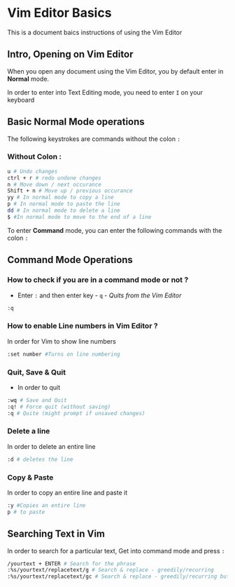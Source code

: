 # Vim Editor Basics

This is a document baics instructions of using the Vim Editor



## Intro, Opening on Vim Editor

When you open any document using the Vim Editor, you by default enter in **Normal** mode. 

In order to enter into Text Editing mode, you need to enter `I` on your keyboard


## Basic Normal Mode operations

The following keystrokes are commands without the colon `:`

### Without Colon :

```bash
u # Undo changes
ctrl + r # redo undone changes
n # Move down / next occurance
Shift + n # Move up / previous occurance
yy # In normal mode to copy a line
p # In normal mode to paste the line
dd # In normal mode to delete a line
$ #In normal mode to move to the end of a line
```

To enter **Command** mode, you can enter the following commands with the colon `:`



## Command Mode Operations

### How to check if you are in a command mode or not ?

- Enter `:` and then enter key - `q` - _Quits from the Vim Editor_

```bash
:q
```

### How to enable Line numbers in Vim Editor ?

In order for Vim to show line numbers

```bash
:set number #Turns on line numbering
```

### Quit, Save & Quit

- In order to quit

```bash
:wq # Save and Quit
:q! # Force quit (without saving)
:q # Quite (might prompt if unsaved changes)
```

### Delete a line

In order to delete an entire line

```bash
:d # deletes the line
```

### Copy & Paste

In order to copy an entire line and paste it

```bash
:y #Copies an entire line
p # to paste
```



## Searching Text in Vim

In order to search for a particular text, Get into command mode and press `:`

```bash
/yourtext + ENTER # Search for the phrase
:%s/yourtext/replacetext/g # Search & replace - greedily/recurring
:%s/yourtext/replacetext/gc # Search & replace - greedily/recurring but ask for confirmation
```
